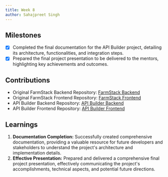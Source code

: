 ```yaml
---
title: Week 8
author: Sahajpreet Singh
---
```


## Milestones
- [x] Completed the final documentation for the API Builder project, detailing its architecture, functionalities, and integration steps.
- [x] Prepared the final project presentation to be delivered to the mentors, highlighting key achievements and outcomes.

## Contributions
- Original FarmStack Backend Repository: [FarmStack Backend](https://github.com/digitalgreenorg/datahub-api)
- Original FarmStack Frontend Repository: [FarmStack Frontend](https://github.com/digitalgreenorg/farmstack-frontend)
- API Builder Backend Repository: [API Builder Backend](https://github.com/photon0205/api-builder-backend-prototype)
- API Builder Frontend Repository: [API Builder Frontend](https://github.com/photon0205/api-builder-frontend-prototype)

## Learnings
1. **Documentation Completion:** Successfully created comprehensive documentation, providing a valuable resource for future developers and stakeholders to understand the project's architecture and implementation details.
2. **Effective Presentation:** Prepared and delivered a comprehensive final project presentation, effectively communicating the project's accomplishments, technical aspects, and potential future directions.